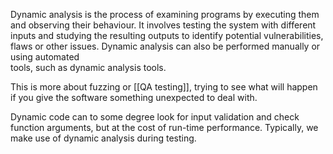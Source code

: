 Dynamic analysis is the process of examining programs by executing them and observing their behaviour. It involves testing the system with different inputs and studying the resulting outputs to identify potential vulnerabilities, flaws or other issues. Dynamic analysis can also be performed manually or using automated  
tools, such as dynamic analysis tools.

This is more about fuzzing or [[QA testing]], trying to see what will happen if you give the software something unexpected to deal with.

Dynamic code can to some degree look for input validation and check function arguments, but at the cost of run-time performance. Typically, we make use of dynamic analysis during testing.
